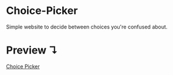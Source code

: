 # Choice-Picker
Simple website to decide between choices you're confused about.
# Preview ↴
<a href="https://akshitadas.github.io/Choice-Picker/"> Choice Picker</a>
